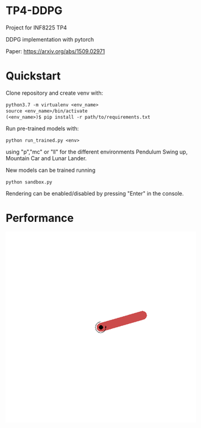 # TP4-DDPG
Project for INF8225 TP4

DDPG implementation with pytorch

Paper: https://arxiv.org/abs/1509.02971


# Quickstart
Clone repository and create venv with:
```
python3.7 -m virtualenv <env_name>
source <env_name>/bin/activate
(<env_name>)$ pip install -r path/to/requirements.txt
```
Run pre-trained models with:

```
python run_trained.py <env>
```
using "p","mc" or "ll" for the different environments
Pendulum Swing up, Mountain Car and Lunar Lander.

New models can be trained running

```
python sandbox.py
```
Rendering can be enabled/disabled by pressing "Enter" in the console.

# Performance

![Pendulum-v0](gifs/pend.gif)
